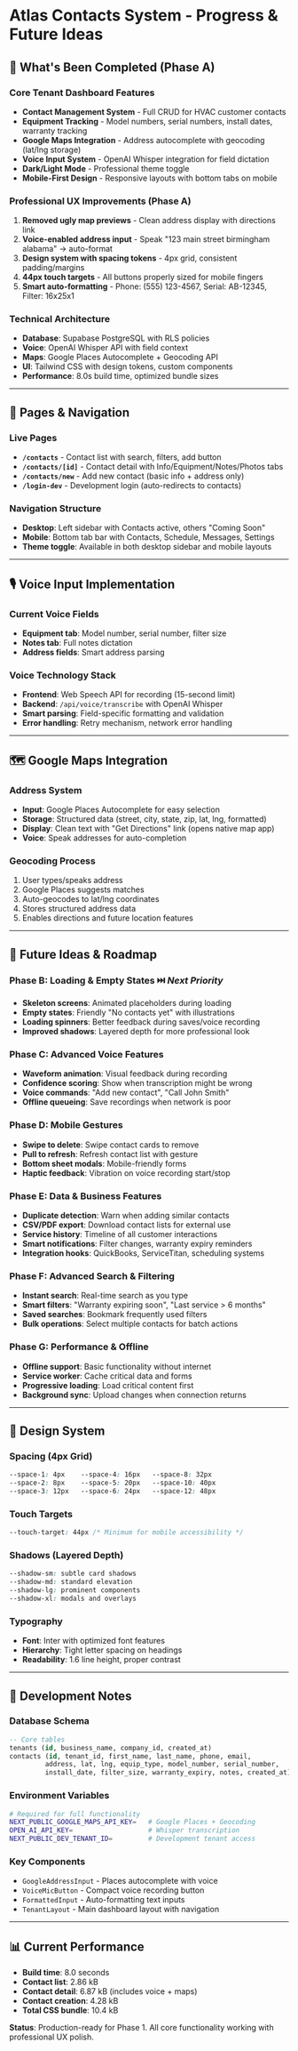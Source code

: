 # Atlas Contacts System - Progress & Future Ideas

## 🎯 **What's Been Completed (Phase A)**

### **Core Tenant Dashboard Features**
- **Contact Management System** - Full CRUD for HVAC customer contacts
- **Equipment Tracking** - Model numbers, serial numbers, install dates, warranty tracking
- **Google Maps Integration** - Address autocomplete with geocoding (lat/lng storage)
- **Voice Input System** - OpenAI Whisper integration for field dictation
- **Dark/Light Mode** - Professional theme toggle
- **Mobile-First Design** - Responsive layouts with bottom tabs on mobile

### **Professional UX Improvements (Phase A)**
1. **Removed ugly map previews** - Clean address display with directions link
2. **Voice-enabled address input** - Speak "123 main street birmingham alabama" → auto-format
3. **Design system with spacing tokens** - 4px grid, consistent padding/margins
4. **44px touch targets** - All buttons properly sized for mobile fingers
5. **Smart auto-formatting** - Phone: (555) 123-4567, Serial: AB-12345, Filter: 16x25x1

### **Technical Architecture**
- **Database**: Supabase PostgreSQL with RLS policies
- **Voice**: OpenAI Whisper API with field context
- **Maps**: Google Places Autocomplete + Geocoding API
- **UI**: Tailwind CSS with design tokens, custom components
- **Performance**: 8.0s build time, optimized bundle sizes

---

## 📱 **Pages & Navigation**

### **Live Pages**
- **`/contacts`** - Contact list with search, filters, add button
- **`/contacts/[id]`** - Contact detail with Info/Equipment/Notes/Photos tabs
- **`/contacts/new`** - Add new contact (basic info + address only)
- **`/login-dev`** - Development login (auto-redirects to contacts)

### **Navigation Structure**
- **Desktop**: Left sidebar with Contacts active, others "Coming Soon"
- **Mobile**: Bottom tab bar with Contacts, Schedule, Messages, Settings
- **Theme toggle**: Available in both desktop sidebar and mobile layouts

---

## 🎙️ **Voice Input Implementation**

### **Current Voice Fields**
- **Equipment tab**: Model number, serial number, filter size
- **Notes tab**: Full notes dictation
- **Address fields**: Smart address parsing

### **Voice Technology Stack**
- **Frontend**: Web Speech API for recording (15-second limit)
- **Backend**: `/api/voice/transcribe` with OpenAI Whisper
- **Smart parsing**: Field-specific formatting and validation
- **Error handling**: Retry mechanism, network error handling

---

## 🗺️ **Google Maps Integration**

### **Address System**
- **Input**: Google Places Autocomplete for easy selection
- **Storage**: Structured data (street, city, state, zip, lat, lng, formatted)
- **Display**: Clean text with "Get Directions" link (opens native map app)
- **Voice**: Speak addresses for auto-completion

### **Geocoding Process**
1. User types/speaks address
2. Google Places suggests matches
3. Auto-geocodes to lat/lng coordinates
4. Stores structured address data
5. Enables directions and future location features

---

## 🚀 **Future Ideas & Roadmap**

### **Phase B: Loading & Empty States** ⏭️ *Next Priority*
- **Skeleton screens**: Animated placeholders during loading
- **Empty states**: Friendly "No contacts yet" with illustrations
- **Loading spinners**: Better feedback during saves/voice recording
- **Improved shadows**: Layered depth for more professional look

### **Phase C: Advanced Voice Features**
- **Waveform animation**: Visual feedback during recording
- **Confidence scoring**: Show when transcription might be wrong
- **Voice commands**: "Add new contact", "Call John Smith"
- **Offline queueing**: Save recordings when network is poor

### **Phase D: Mobile Gestures**
- **Swipe to delete**: Swipe contact cards to remove
- **Pull to refresh**: Refresh contact list with gesture
- **Bottom sheet modals**: Mobile-friendly forms
- **Haptic feedback**: Vibration on voice recording start/stop

### **Phase E: Data & Business Features**
- **Duplicate detection**: Warn when adding similar contacts
- **CSV/PDF export**: Download contact lists for external use
- **Service history**: Timeline of all customer interactions
- **Smart notifications**: Filter changes, warranty expiry reminders
- **Integration hooks**: QuickBooks, ServiceTitan, scheduling systems

### **Phase F: Advanced Search & Filtering**
- **Instant search**: Real-time search as you type
- **Smart filters**: "Warranty expiring soon", "Last service > 6 months"
- **Saved searches**: Bookmark frequently used filters
- **Bulk operations**: Select multiple contacts for batch actions

### **Phase G: Performance & Offline**
- **Offline support**: Basic functionality without internet
- **Service worker**: Cache critical data and forms
- **Progressive loading**: Load critical content first
- **Background sync**: Upload changes when connection returns

---

## 🎨 **Design System**

### **Spacing (4px Grid)**
```css
--space-1: 4px    --space-4: 16px   --space-8: 32px
--space-2: 8px    --space-5: 20px   --space-10: 40px
--space-3: 12px   --space-6: 24px   --space-12: 48px
```

### **Touch Targets**
```css
--touch-target: 44px /* Minimum for mobile accessibility */
```

### **Shadows (Layered Depth)**
```css
--shadow-sm: subtle card shadows
--shadow-md: standard elevation
--shadow-lg: prominent components
--shadow-xl: modals and overlays
```

### **Typography**
- **Font**: Inter with optimized font features
- **Hierarchy**: Tight letter spacing on headings
- **Readability**: 1.6 line height, proper contrast

---

## 🔧 **Development Notes**

### **Database Schema**
```sql
-- Core tables
tenants (id, business_name, company_id, created_at)
contacts (id, tenant_id, first_name, last_name, phone, email, 
         address, lat, lng, equip_type, model_number, serial_number,
         install_date, filter_size, warranty_expiry, notes, created_at)
```

### **Environment Variables**
```bash
# Required for full functionality
NEXT_PUBLIC_GOOGLE_MAPS_API_KEY=   # Google Places + Geocoding
OPEN_AI_API_KEY=                   # Whisper transcription
NEXT_PUBLIC_DEV_TENANT_ID=         # Development tenant access
```

### **Key Components**
- `GoogleAddressInput` - Places autocomplete with voice
- `VoiceMicButton` - Compact voice recording button
- `FormattedInput` - Auto-formatting text inputs
- `TenantLayout` - Main dashboard layout with navigation

---

## 📊 **Current Performance**
- **Build time**: 8.0 seconds
- **Contact list**: 2.86 kB
- **Contact detail**: 6.87 kB (includes voice + maps)
- **Contact creation**: 4.28 kB
- **Total CSS bundle**: 10.4 kB

**Status**: Production-ready for Phase 1. All core functionality working with professional UX polish.